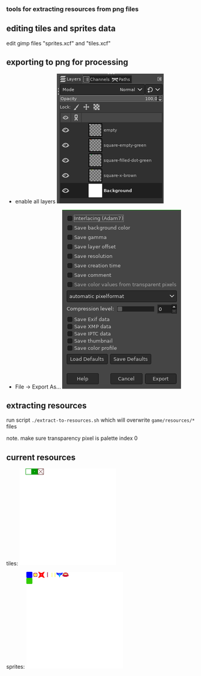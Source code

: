 ### tools for extracting resources from png files

## editing tiles and sprites data
edit gimp files "sprites.xcf" and "tiles.xcf"

## exporting to png for processing
* enable all layers
![layers](readme-1.png)

* File -> Export As...
![export to png](readme-2.png)

## extracting resources
run script `./extract-to-resources.sh`
which will overwrite `game/resources/*` files

note. make sure transparency pixel is palette index 0

## current resources
tiles:
![tiles](tiles.png)

sprites:
![sprites](sprites.png)
